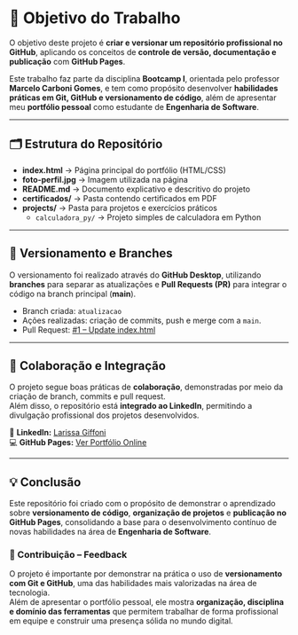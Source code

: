 # 🎯 Objetivo do Trabalho

O objetivo deste projeto é **criar e versionar um repositório profissional no GitHub**, aplicando os conceitos de **controle de versão, documentação e publicação** com **GitHub Pages**.  

Este trabalho faz parte da disciplina **Bootcamp I**, orientada pelo professor **Marcelo Carboni Gomes**, e tem como propósito desenvolver **habilidades práticas em Git, GitHub e versionamento de código**, além de apresentar meu **portfólio pessoal** como estudante de **Engenharia de Software**.

---

## 🗂️ Estrutura do Repositório

- **index.html** → Página principal do portfólio (HTML/CSS)  
- **foto-perfil.jpg** → Imagem utilizada na página  
- **README.md** → Documento explicativo e descritivo do projeto  
- **certificados/** → Pasta contendo certificados em PDF  
- **projects/** → Pasta para projetos e exercícios práticos  
  - `calculadora_py/` → Projeto simples de calculadora em Python  

---

## 🔀 Versionamento e Branches

O versionamento foi realizado através do **GitHub Desktop**, utilizando **branches** para separar as atualizações e **Pull Requests (PR)** para integrar o código na branch principal (**main**).  

- Branch criada: `atualizacao`  
- Ações realizadas: criação de commits, push e merge com a `main`.  
- Pull Request: [#1 – Update index.html](https://github.com/LarissaGiffoni/portfolioHUB/pull/1)

---

## 🤝 Colaboração e Integração

O projeto segue boas práticas de **colaboração**, demonstradas por meio da criação de branch, commits e pull request.  
Além disso, o repositório está **integrado ao LinkedIn**, permitindo a divulgação profissional dos projetos desenvolvidos.

🔗 **LinkedIn:** [Larissa Giffoni](https://www.linkedin.com/in/larissa-giffoni-347ba9361/)  
💻 **GitHub Pages:** [Ver Portfólio Online](https://larissagiffoni.github.io/portfolioHUB/)

---

## 💡 Conclusão

Este repositório foi criado com o propósito de demonstrar o aprendizado sobre **versionamento de código**, **organização de projetos** e **publicação no GitHub Pages**, consolidando a base para o desenvolvimento contínuo de novas habilidades na área de **Engenharia de Software**.

### 💬 Contribuição – Feedback

O projeto é importante por demonstrar na prática o uso de **versionamento com Git e GitHub**, uma das habilidades mais valorizadas na área de tecnologia.  
Além de apresentar o portfólio pessoal, ele mostra **organização, disciplina e domínio das ferramentas** que permitem trabalhar de forma profissional em equipe e construir uma presença sólida no mundo digital.
